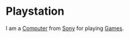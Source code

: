 # Playstation

I am a [Computer](20000003.md) from [Sony](240000019.md) for playing [Games](280000007.md).